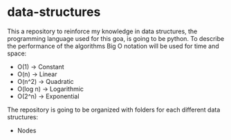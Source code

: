 # data-structures
This a repository to reinforce my knowledge in data structures, the programming language used for this goa, is going to be python. To describe the performance of the algorithms Big O notation will be used for time and space:
- O(1)	    -> Constant
- O(n)      -> Linear
- O(n^2)    -> Quadratic
- O(log n)  -> Logarithmic
- O(2^n)    -> Exponential

The repository is going to be organized with folders for each different data structures:
- Nodes
